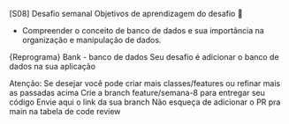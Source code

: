 [S08] Desafio semanal 
Objetivos de aprendizagem do desafio 🎯

- Compreender o conceito de banco de dados e sua importância na organização e manipulação de dados.


{Reprograma} Bank - banco de dados
Seu desafio é adicionar o banco de dados na sua aplicação

Atenção:
Se desejar você pode criar mais classes/features ou refinar mais as passadas acima
Crie a branch feature/semana-8 para entregar seu código
Envie aqui o link da sua branch
Não esqueça de adicionar o PR pra main na tabela de code review